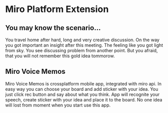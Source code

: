 # Miro Platform Extension

## You may know the scenario...

You travel home after hard, long and very creative discussion. On the way you got important an insight after this meeting. The feeling like you got light from sky. You see discussing problem from another point. But you afraid, that you will not remember this gold idea tommorow. 

## Miro Voice Memos

Miro Voice Memos is crossplatform mobile app, integrated with miro api. In easy way you can choose your board and add sticker with your idea. You just click rec button and say about what you think. App will recognite your speech, create sticker with your idea and place it to the board. No one idea will lost from moment when you start use this app.
